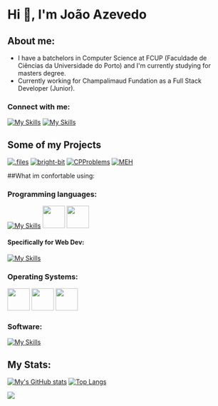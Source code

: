 # Hi 👋, I'm João Azevedo 

## About me:
- I have a batchelors in Computer Science at FCUP (Faculdade de Ciências da Universidade do Porto) and I'm currently studying for masters degree.
- Currently working for Champalimaud Fundation as a Full Stack Developer (Junior).

### Connect with me:
[![My Skills](https://skillicons.dev/icons?i=instagram)](https://www.instagram.com/azevedo76_/)
[![My Skills](https://skillicons.dev/icons?i=twitter)](https://twitter.com/Azevedo76_)
<!-- [![My Skills](https://skillicons.dev/icons?i=linkedin)]() -->
<!-- [![My Skills](https://skillicons.dev/icons?i=email)]() -->

## Some of my Projects
[![.files](https://github-readme-stats.vercel.app/api/pin/?username=Azeved00&repo=.files&theme=github_dark_dimmed)](https://github.com/Azeved00/.files)
[![bright-bit](https://github-readme-stats.vercel.app/api/pin/?username=Azeved00&repo=teeny-sddm&theme=github_dark_dimmed)](https://github.com/Azeved00/bright-bit)
[![CPProblems](https://github-readme-stats.vercel.app/api/pin/?username=Azeved00&repo=CPProblems&theme=github_dark_dimmed)](https://github.com/Azeved00/CPProblems)
[![MEH](https://github-readme-stats.vercel.app/api/pin/?username=Azeved00&repo=MEH&theme=github_dark_dimmed)](https://github.com/Azeved00/MEH)


##What im confortable using:
### Programming languages:

[![My Skills](https://skillicons.dev/icons?i=c,cpp,haskell,java,bash,python,lua,markdown)]()
<span>
 <img width=50 height=50 src="https://cdn.jsdelivr.net/gh/devicons/devicon/icons/nixos/nixos-original.svg" />
 <img width=50 height=50 src="https://cdn.jsdelivr.net/gh/devicons/devicon/icons/latex/latex-original.svg" />
</span>
          
#### Specifically for Web Dev:

[![My Skills](https://skillicons.dev/icons?i=cs,js,html,css,bootstrap,jquery,dotnet)]()

### Operating Systems:

<span>
  <img width=50 height=50 src="https://cdn.jsdelivr.net/gh/devicons/devicon/icons/nixos/nixos-plain-wordmark.svg" />
  <img width=50 height=50 src="https://cdn.jsdelivr.net/gh/devicons/devicon/icons/ubuntu/ubuntu-plain-wordmark.svg" />
  <img width=50 height=50 src="https://cdn.jsdelivr.net/gh/devicons/devicon/icons/debian/debian-original.svg" />
</span>
  
### Software:

[![My Skills](https://skillicons.dev/icons?i=vim,neovim,visualstudio,postman)]()

## My Stats:

[![My's GitHub stats](https://github-readme-stats.vercel.app/api?username=Azeved00&show_icons=true&theme=github_dark_dimmed&count_private=true)](https://github.com/anuraghazra/github-readme-stats)
[![Top Langs](https://github-readme-stats.vercel.app/api/top-langs/?username=Azeved00&layout=compact&theme=github_dark_dimmed)](https://github.com/anuraghazra/github-readme-stats)




![](https://hit.yhype.me/github/profile?user_id=62391524)
